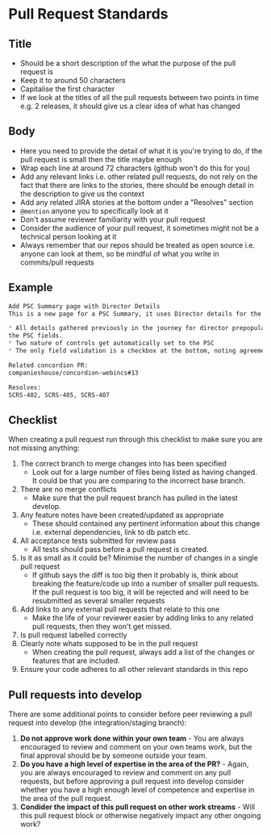 # Pull Request Standards

## Title

* Should be a short description of the what the purpose of the pull request is
* Keep it to around 50 characters
* Capitalise the first character
* If we look at the titles of all the pull requests between two points in time
  e.g. 2 releases, it should give us a clear idea of what has changed

## Body

* Here you need to provide the detail of what it is you're trying to do, if the
  pull request is small then the title maybe enough
* Wrap each line at around 72 characters (github won't do this for you)
* Add any relevant links i.e. other related pull requests, do not rely on the
  fact that there are links to the stories, there should be enough detail in the
  description to give us the context
* Add any related JIRA stories at the bottom under a "Resolves" section
* `@mention` anyone you to specifically look at it
* Don't assume reviewer familiarity with your pull request
* Consider the audience of your pull request, it sometimes might not be a
  technical person looking at it
* Always remember that our repos should be treated as open source i.e. anyone
  can look at them, so be mindful of what you write in commits/pull requests

## Example

```md
Add PSC Summary page with Director Details
This is a new page for a PSC Summary, it uses Director details for the PSC

* All details gathered previously in the journey for director prepopulate
the PSC fields.
* Two nature of controls get automatically set to the PSC
* The only field validation is a checkbox at the bottom, noting agreement.

Related concordion PR:
companieshouse/concordion-webincs#13

Resolves:
SCRS-402, SCRS-405, SCRS-407
```

## Checklist

When creating a pull request run through this checklist to make sure you are
not missing anything:

1. The correct branch to merge changes into has been specified
    * Look out for a large number of files being listed as having changed. It
      could be that you are comparing to the incorrect base branch.
2. There are no merge conflicts
    * Make sure that the pull request branch has pulled in the latest develop.
3. Any feature notes have been created/updated as appropriate
    * These should contained any pertinent information about this change
      i.e. external dependencies, link to db patch etc.
4. All acceptance tests submitted for review pass
    * All tests should pass before a pull request is created.
5. Is it as small as it could be? Minimise the number of changes in a single
  pull request
    * If github says the diff is too big then it probably is, think about
      breaking the feature/code up into a number of smaller pull requests. If
      the pull request is too big, it will be rejected and will need to be
      resubmitted as several smaller requests
6. Add links to any external pull requests that relate to this one
    * Make the life of your reviewer easier by adding links to any related
      pull requests, then they won't get missed.
7. Is pull request labelled correctly
8. Clearly note whats supposed to be in the pull request
    * When creating the pull request, always add a list of the changes or
      features that are included.
9. Ensure your code adheres to all other relevant standards in this repo

## Pull requests into develop

There are some additional points to consider before peer reviewing a pull
request into develop (the integration/staging branch):

1. **Do not approve work done within your own team** - You are always
  encouraged to review and comment on your own teams work, but the final
  approval should be by someone outside your team.
2. **Do you have a high level of expertise in the area of the PR?** - Again,
  you are always encouraged to review and comment on any pull requests, but
  before approving a pull request into develop consider whether you have a
  high enough level of competence and expertise in the area of the pull
  request.
3. **Condider the impact of this pull request on other work streams** - Will
this pull request block or otherwise negatively impact any other ongoing work?
